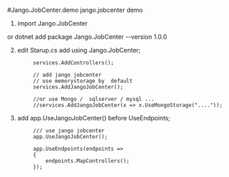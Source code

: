 #Jango.JobCenter.demo
jango.jobcenter demo

1. import Jango.JobCenter
 <PackageReference Include="Jango.JobCenter" Version="1.0.0" />
 or dotnet add package Jango.JobCenter --version 1.0.0

2. edit Starup.cs
   add using Jango.JobCenter;
   
 
            services.AddControllers();

            // add jango jobcenter
            // use memorystorage by  default
            services.AddJangoJobCenter();

            //or use Mongo /  sqlserver / mysql ...
            //services.AddJangoJobCenter(x => x.UseMongoStorage("...."));
        
       
3. add  app.UseJangoJobCenter()  before UseEndpoints;
   
    


            /// use jango jobcenter
            app.UseJangoJobCenter();

            app.UseEndpoints(endpoints =>
            {
                endpoints.MapControllers();
            });
